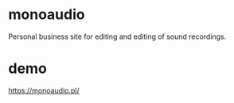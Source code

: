# monoaudio
Personal business site for editing and editing of sound recordings.

# demo
https://monoaudio.pl/
